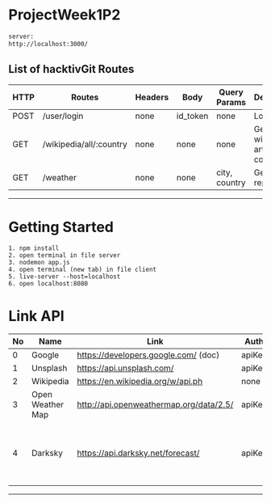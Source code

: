 # ProjectWeek1P2

```html
server:
http://localhost:3000/
```

## **List of hacktivGit Routes**

 HTTP     | Routes                    | Headers  | Body           | Query Params                     | Description                                 |
| ---     | -----                     | ---      | ---            | ---                              | ---                                         |
| POST    | /user/login               | none     | id_token       | none                             | Login user                                  |
| GET     | /wikipedia/all/:country   | none     | none           | none                             | Get wikipedia article country               |
| GET     | /weather                  | none     | none           | city, country                    | Get starred repository                      |

---
# **Getting Started**
```
1. npm install
2. open terminal in file server
3. nodemon app.js
4. open terminal (new tab) in file client
5. live-server --host=localhost
6. open localhost:8080
```

# **Link API**
No | Name              | Link                                    | Auth   | CORS | HTTPS | Descriptiopn
-- | ---               | ---                                     | ---    | ---  | ---   | ---
0  | Google            | https://developers.google.com/ (doc)    | apiKey | No   | No    | For sign in 
1  | Unsplash           | https://api.unsplash.com/               | apiKey | No   | No    | Get picture
2  | Wikipedia         | https://en.wikipedia.org/w/api.ph       | none   | Yes  | No    | Get article
3  | Open Weather Map  | http://api.openweathermap.org/data/2.5/ | apiKey | Yes  | No    | Get cordinate 
4  | Darksky           | https://api.darksky.net/forecast/       | apiKey | Yes  | No    | Get weather from cordinate ( from openweather API)

---
